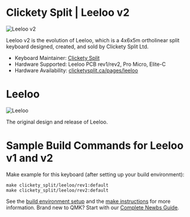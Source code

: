 # Clickety Split | Leeloo v2

![Leeloo v2](https://i.imgur.com/swPHS0Bh.jpg)

Leeloo v2 is the evolution of Leeloo, which is a 4x6x5m ortholinear split keyboard designed, created, and sold by Clickety Split Ltd.

* Keyboard Maintainer: [Clickety Split](https://github.com/ClicketySplit)
* Hardware Supported: Leeloo PCB rev1/rev2, Pro Micro, Elite-C
* Hardware Availability: [clicketysplit.ca/pages/leeloo](https://clicketysplit.ca/pages/leeloo)

# Leeloo

![Leeloo](https://i.imgur.com/x1ew17D.jpg)

The original design and release of Leeloo.

# Sample Build Commands for Leeloo v1 and v2

Make example for this keyboard (after setting up your build environment):

    make clickety_split/leeloo/rev1:default
    make clickety_split/leeloo/rev2:default


See the [build environment setup](https://docs.qmk.fm/#/getting_started_build_tools) and the [make instructions](https://docs.qmk.fm/#/getting_started_make_guide) for more information. Brand new to QMK? Start with our [Complete Newbs Guide](https://docs.qmk.fm/#/newbs).